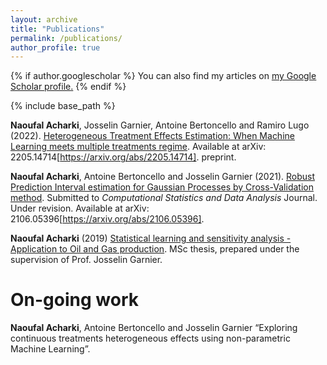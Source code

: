 ```yaml
---
layout: archive
title: "Publications"
permalink: /publications/
author_profile: true
---
```


{% if author.googlescholar %}
  You can also find my articles on <u><a href="{{author.googlescholar}}">my Google Scholar profile</a>.</u>
{% endif %}

{% include base_path %}

**Naoufal Acharki**, Josselin Garnier, Antoine Bertoncello and Ramiro Lugo (2022). [Heterogeneous Treatment Effects Estimation: When Machine Learning meets multiple treatments regime](/files/Arxiv_Causal_Inference_multiple_treatments.pdf). Available at arXiv: 2205.14714[https://arxiv.org/abs/2205.14714]. preprint.

**Naoufal Acharki**, Antoine Bertoncello and Josselin Garnier (2021). [Robust Prediction Interval estimation for Gaussian Processes by Cross-Validation method](/files/Elsevier_RPIE_method___revised_Arxiv.pdf). Submitted to *Computational Statistics and Data Analysis* Journal. Under revision. Available at arXiv: 2106.05396[https://arxiv.org/abs/2106.05396].

**Naoufal Acharki** (2019) [Statistical learning and sensitivity analysis - Application to Oil and Gas production](/files/MMMEF_Thesis_Naoufal.pdf). MSc thesis, prepared under the supervision of Prof. Josselin Garnier.

On-going work
======
**Naoufal Acharki**, Antoine Bertoncello and Josselin Garnier “Exploring continuous treatments heterogeneous effects using non-parametric Machine Learning”.
